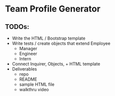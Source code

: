 # Team Profile Generator

## TODOs:
- Write the HTML / Bootstrap template
- Write tests / create objects that extend Employee
    - Manager
    - Engineer
    - Intern
- Connect Inquirer, Objects, + HTML template
- Deliverables
    - repo
    - README
    - sample HTML file
    - walkthru video
